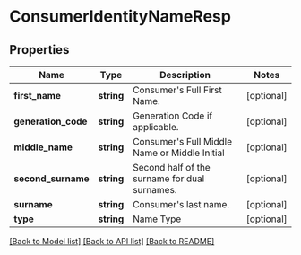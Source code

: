 # ConsumerIdentityNameResp

## Properties
Name | Type | Description | Notes
------------ | ------------- | ------------- | -------------
**first_name** | **string** | Consumer&#39;s Full First Name. | [optional] 
**generation_code** | **string** | Generation Code if applicable. | [optional] 
**middle_name** | **string** | Consumer&#39;s Full Middle Name or Middle Initial | [optional] 
**second_surname** | **string** | Second half of the surname for dual surnames. | [optional] 
**surname** | **string** | Consumer&#39;s last name. | [optional] 
**type** | **string** | Name Type | [optional] 

[[Back to Model list]](../README.md#documentation-for-models) [[Back to API list]](../README.md#documentation-for-api-endpoints) [[Back to README]](../README.md)


